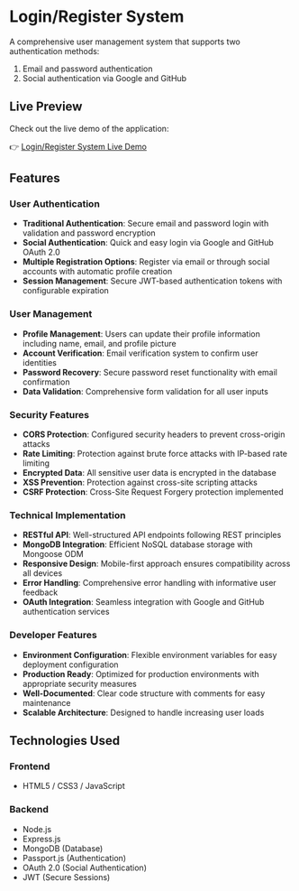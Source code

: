 # Login/Register System

A comprehensive user management system that supports two authentication methods:

1. Email and password authentication
2. Social authentication via Google and GitHub

## Live Preview

Check out the live demo of the application:

👉 [Login/Register System Live Demo](https://login-register-system-sxto.onrender.com/)

## Features

### User Authentication

- **Traditional Authentication**: Secure email and password login with validation and password encryption
- **Social Authentication**: Quick and easy login via Google and GitHub OAuth 2.0
- **Multiple Registration Options**: Register via email or through social accounts with automatic profile creation
- **Session Management**: Secure JWT-based authentication tokens with configurable expiration

### User Management

- **Profile Management**: Users can update their profile information including name, email, and profile picture
- **Account Verification**: Email verification system to confirm user identities
- **Password Recovery**: Secure password reset functionality with email confirmation
- **Data Validation**: Comprehensive form validation for all user inputs

### Security Features

- **CORS Protection**: Configured security headers to prevent cross-origin attacks
- **Rate Limiting**: Protection against brute force attacks with IP-based rate limiting
- **Encrypted Data**: All sensitive user data is encrypted in the database
- **XSS Prevention**: Protection against cross-site scripting attacks
- **CSRF Protection**: Cross-Site Request Forgery protection implemented

### Technical Implementation

- **RESTful API**: Well-structured API endpoints following REST principles
- **MongoDB Integration**: Efficient NoSQL database storage with Mongoose ODM
- **Responsive Design**: Mobile-first approach ensures compatibility across all devices
- **Error Handling**: Comprehensive error handling with informative user feedback
- **OAuth Integration**: Seamless integration with Google and GitHub authentication services

### Developer Features

- **Environment Configuration**: Flexible environment variables for easy deployment configuration
- **Production Ready**: Optimized for production environments with appropriate security measures
- **Well-Documented**: Clear code structure with comments for easy maintenance
- **Scalable Architecture**: Designed to handle increasing user loads

## Technologies Used

### Frontend

- HTML5 / CSS3 / JavaScript

### Backend

- Node.js
- Express.js
- MongoDB (Database)
- Passport.js (Authentication)
- OAuth 2.0 (Social Authentication)
- JWT (Secure Sessions)
